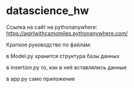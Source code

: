 ﻿# datascience_hw
Ссылка на сайт на pythonanywhere: https://agirlwithcamomiles.pythonanywhere.com/

Краткое руководство по файлам:

в Model.py хранится структура базы данных

в insertion.py то, как в неё вставлялись данные

в app.py само приложение
